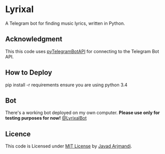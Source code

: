 # Lyrixal
A Telegram bot for finding music lyrics, written in Python.

## Acknowledgment
This this code uses [pyTelegramBotAPI](https://github.com/eternnoir/pyTelegramBotAPI "A Python implementation for the Telegram Bot API.") for connecting to the Telegram Bot API.

## How to Deploy
pip install -r requirements
ensure you are using python 3.4

## Bot
There's a working bot deployed on my own computer.
**Please use only for testing purposes for now!**
[@LyrixalBot](https://telegram.me/LyrixalBot)

## Licence
This code is Licensed under [MIT License](LICENSE) by [Javad Arjmandi](https://github.com/La-Volpe/ "Javad Arjmandi's Github profile").
